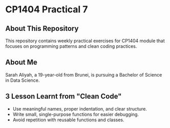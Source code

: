 # CP1404 Practical 7

## About This Repository
This repository contains weekly practical exercises for CP1404 module that focuses on programming patterns and clean coding practices. 

## About Me
Sarah Aliyah, a 19-year-old from Brunei, is pursuing a Bachelor of Science in Data Science.

## 3 Lesson Learnt from "Clean Code"
- Use meaningful names, proper indentation, and clear structure.
- Write small, single-purpose functions for easier debugging.
- Avoid repetition with reusable functions and classes.
